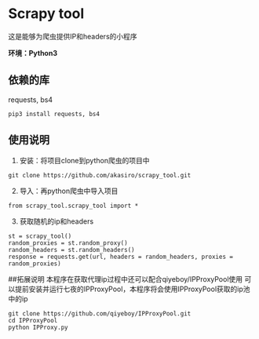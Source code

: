 # Scrapy tool
这是能够为爬虫提供IP和headers的小程序

**环境：Python3**


## 依赖的库
requests, bs4
```
pip3 install requests, bs4
```

## 使用说明
1. 安装：将项目clone到python爬虫的项目中
```
git clone https://github.com/akasiro/scrapy_tool.git
```

2. 导入：再python爬虫中导入项目
```
from scrapy_tool.scrapy_tool import *
```

3. 获取随机的ip和headers
```
st = scrapy_tool()
random_proxies = st.random_proxy()
random_headers = st.random_headers()
response = requests.get(url, headers = random_headers, proxies = random_proxies)
```

##拓展说明
本程序在获取代理ip过程中还可以配合qiyeboy/IPProxyPool使用
可以提前安装并运行七夜的IPProxyPool，本程序将会使用IPProxyPool获取的ip池中的ip
```
git clone https://github.com/qiyeboy/IPProxyPool.git
cd IPProxyPool
python IPProxy.py
```